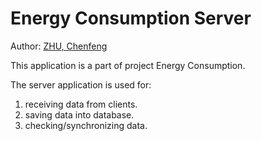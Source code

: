 Energy Consumption Server
=========================

Author: [ZHU, Chenfeng](http://about.me/zhuchenfeng)

This application is a part of project Energy Consumption.

The server application is used for:

1. receiving data from clients.
2. saving data into database.
3. checking/synchronizing data.


